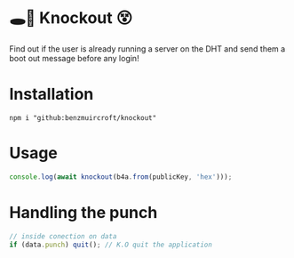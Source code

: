 # 🕳🥊 Knockout 😵

Find out if the user is already running a server on the DHT and send them a boot out message before any login!

# Installation
```
npm i "github:benzmuircroft/knockout"
```

# Usage
```js
console.log(await knockout(b4a.from(publicKey, 'hex')));
```

# Handling the punch
```js
// inside conection on data
if (data.punch) quit(); // K.O quit the application
``` 
